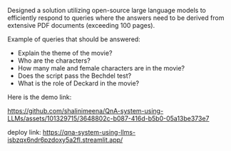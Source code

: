 
Designed a solution utilizing open-source large language models to efficiently respond to queries where the answers need to be derived from extensive PDF documents (exceeding 100 pages).

Example of queries that should be answered:

- Explain the theme of the movie?
- Who are the characters?
- How many male and female characters are in the movie?
- Does the script pass the Bechdel test?
- What is the role of Deckard in the movie?

Here is the demo link:

https://github.com/shalinimeena/QnA-system-using-LLMs/assets/101329715/3648802c-b087-416d-b5b0-05a13be373e7

deploy link:
https://qna-system-using-llms-isbzqx6ndr6pzdoxy5a2fl.streamlit.app/

